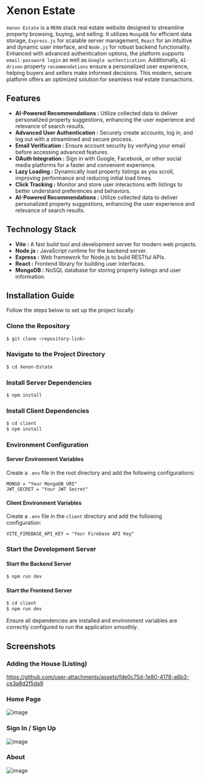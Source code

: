 # Xenon Estate
`Xenon Estate` is a `MERN` stack real estate website designed to streamline property browsing, buying, and selling. It utilizes `MongoDB` for efficient data storage, `Express.js` for scalable server management, `React` for an intuitive and dynamic user interface, and `Node.js` for robust backend functionality. Enhanced with advanced authentication options, the platform supports `email-password login` as well as `Google authentication`. Additionally, `AI-driven` property `recommendations` ensure a personalized user experience, helping buyers and sellers make informed decisions. This modern, secure platform offers an optimized solution for seamless real estate transactions.  



## Features  

* **AI-Powered Recommendations :** Utilize collected data to deliver personalized property suggestions, enhancing the user experience and relevance of search results.
* **Advanced User Authentication :** Securely create accounts, log in, and log out with a streamlined and secure process.  
* **Email Verification :** Ensure account security by verifying your email before accessing advanced features.   
* **OAuth Integration :** Sign in with Google, Facebook, or other social media platforms for a faster and convenient experience.  
* **Lazy Loading :** Dynamically load property listings as you scroll, improving performance and reducing initial load times.  
* **Click Tracking :** Monitor and store user interactions with listings to better understand preferences and behaviors.
* **AI-Powered Recommendations :** Utilize collected data to deliver personalized property suggestions, enhancing the user experience and relevance of search results.


## Technology Stack
* **Vite :** A fast build tool and development server for modern web projects.
* **Node.js :** JavaScript runtime for the backend server.
* **Express :** Web framework for Node.js to build RESTful APIs.
* **React :** Frontend library for building user interfaces.
* **MongoDB :** NoSQL database for storing property listings and user information.


## Installation Guide

Follow the steps below to set up the project locally:

### Clone the Repository
```bash
$ git clone <repository-link>
```

### Navigate to the Project Directory
```bash
$ cd Xenon-Estate
```

### Install Server Dependencies
```bash
$ npm install
```

### Install Client Dependencies
```bash
$ cd client
$ npm install
```

### Environment Configuration

#### Server Environment Variables
Create a `.env` file in the root directory and add the following configurations:
```
MONGO = "Your MongoDB URI"
JWT_SECRET = "Your JWT Secret"
```

#### Client Environment Variables
Create a `.env` file in the `client` directory and add the following configuration:
```
VITE_FIREBASE_API_KEY = "Your Firebase API Key"
```

### Start the Development Server

#### Start the Backend Server
```bash
$ npm run dev
```

#### Start the Frontend Server
```bash
$ cd client
$ npm run dev
```

Ensure all dependencies are installed and environment variables are correctly configured to run the application smoothly.

## Screenshots

### Adding the House (Listing)
https://github.com/user-attachments/assets/fde0c75d-1e80-4178-a6b3-ce3a8d2f5da9


### Home Page
![image](https://github.com/user-attachments/assets/f94b1bff-4f5a-4a99-95ab-44926b08ea6a)

### Sign In / Sign Up
![image](https://github.com/user-attachments/assets/7d279134-67c7-406b-a8f4-016e13082e44)

### About
![image](https://github.com/user-attachments/assets/cab47b8a-a8de-4fbb-bbc5-6e102f6aa0f7)













